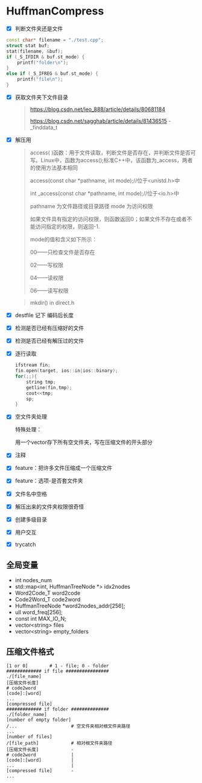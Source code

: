 # HuffmanCompress

- [x] 判断文件夹还是文件
```cpp
const char* filename = "./test.cpp";
struct stat buf;
stat(filename, &buf);
if (_S_IFDIR & buf.st_mode) {
    printf("folder\n");
}
else if (_S_IFREG & buf.st_mode) {
    printf("file\n");
}
```
- [x] 获取文件夹下文件目录

  > https://blog.csdn.net/leo_888/article/details/80681184
  >
  > https://blog.csdn.net/sagghab/article/details/81436515 - \_finddata_t

- [x] 解压用

  > access( )函数：用于文件读取，判断文件是否存在，并判断文件是否可写。Linux中，函数为access();标准C++中，该函数为_access，两者的使用方法基本相同
  >
  > access(const char *pathname, int mode);//位于<unistd.h>中
  >
  > int _access(const char *pathname, int mode);//位于<io.h>中
  >
  > pathname 为文件路径或目录路径 mode 为访问权限
  >
  > 如果文件具有指定的访问权限，则函数返回0；如果文件不存在或者不能访问指定的权限，则返回-1.
  >
  > mode的值和含义如下所示：
  >
  > 00——只检查文件是否存在
  >
  > 02——写权限
  >
  > 04——读权限
  >
  > 06——读写权限

  > mkdir() in direct.h

- [x] destfile 记下 编码后长度

- [x] 检测是否已经有压缩好的文件

- [x] 检测是否已经有解压过的文件

- [x] 逐行读取

  ```cpp
  ifstream fin;
  fin.open(target, ios::in|ios::binary);
  for(;;){
      string tmp;
      getline(fin,tmp);
      cout<<tmp;
      sp;
  }
  ```

- [x] 空文件夹处理

  特殊处理：

  用一个vector存下所有空文件夹，写在压缩文件的开头部分

- [x] 注释

- [x] feature：把许多文件压缩成一个压缩文件

- [x] feature：选项-是否套文件夹

- [x] 文件名中空格

- [x] 解压出来的文件夹权限很奇怪

- [x] 创建多级目录

- [x] 用户交互

- [x] trycatch





## 全局变量

+ int nodes_num
+ std::map<int, HuffmanTreeNode *> idx2nodes
+ Word2Code_T word2code
+ Code2Word_T code2word
+ HuffmanTreeNode *word2nodes_addr[256];
+ ull word_freq[256];
+ const int MAX_IO_N;
+ vector\<string> files
+ vector\<string> empty_folders

## 压缩文件格式

```
[1 or 0]		# 1 - file; 0 - folder
############# if file ################
./[file_name]
[压缩文件长度]
# code2word
[code]:[word]
...
[compressed file]
############# if folder ##############
./[folder_name]
[number of empty folder]
/...					# 空文件夹相对根文件夹路径
...
[number of files]
/[file_path]			# 相对根文件夹路径
[压缩文件长度]			-
# code2word				|
[code]:[word]			|
...						|
[compressed file]		-
...

```

